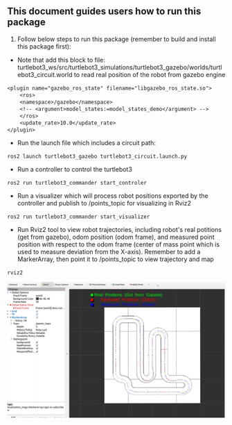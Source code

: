 ## This document guides users how to run this package

1. Follow below steps to run this package (remember to build and install this package first):
+ Note that add this block to file: turtlebot3_ws/src/turtlebot3_simulations/turtlebot3_gazebo/worlds/turtlebot3_circuit.world to read real position of the robot from gazebo engine
```
<plugin name="gazebo_ros_state" filename="libgazebo_ros_state.so">
    <ros>
    <namespace>/gazebo</namespace>
    <!-- <argument>model_states:=model_states_demo</argument> -->
    </ros>
    <update_rate>10.0</update_rate>
</plugin>
```
+ Run the launch file which includes a circuit path:
```
ros2 launch turtlebot3_gazebo turtlebot3_circuit.launch.py
``` 

+ Run a controller to control the turtlebot3
```
ros2 run turtlebot3_commander start_controler 
```

+ Run a visualizer which will process robot positions exported by the controller and publish to /points_topic for visualizing in Rviz2
```
ros2 run turtlebot3_commander start_visualizer
```
+ Run Rviz2 tool to view robot trajectories, including robot's real potitions (get from gazebo), odom position (odom frame), and measured point position with respect to the odom frame (center of mass point which is used to measure deviation from the X-axis). Remember to add a MarkerArray, then point it to /points_topic to view trajectory and map
``` 
rviz2 
```
![Alt Text](materials/rviz2_example.png)